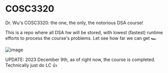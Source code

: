 # COSC3320
Dr. Wu's COSC3320: the one, the only, the notorious DSA course!

This is a repo where all DSA hw will be stored, with lowest (fastest) runtime efforts to process the course's problems.
Let see how far we can get 🏎️

![image](https://github.com/THINNGO2511/COSC3320/assets/55904076/773c424c-8ee0-40ed-8c99-628eacd9e7ea)

UPDATE: 2023 December 9th, as of right now, the course is completed. Technically just do LC 👍 
